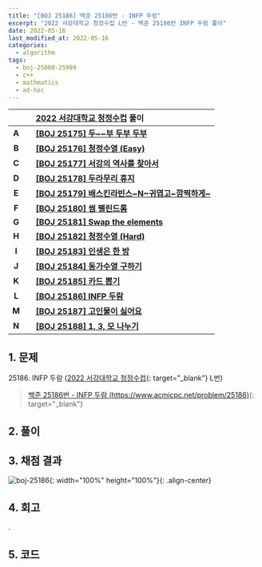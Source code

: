 ```yaml
---
title: "[BOJ 25186] 백준 25186번 - INFP 두람"
excerpt: "2022 서강대학교 청정수컵 L번 - 백준 25186번 INFP 두람 풀이"
date: 2022-05-16
last_modified_at: 2022-05-16
categories:
  - algorithm
tags:
  - boj-25000-25999
  - c++
  - mathmatics
  - ad-hoc
---
```


|||[2022 서강대학교 청정수컵](https://burningfalls.github.io/contest/sogang-baekjoon-contest/) 풀이|
|:---:|:---:|:---|
|**A**||**[[BOJ 25175] 두~~부 두부 두부](https://burningfalls.github.io/algorithm/boj-25175/)**|
|**B**||**[[BOJ 25176] 청정수열 (Easy)](https://burningfalls.github.io/algorithm/boj-25176/)**|
|**C**||**[[BOJ 25177] 서강의 역사를 찾아서](https://burningfalls.github.io/algorithm/boj-25177/)**|
|**D**||**[[BOJ 25178] 두라무리 휴지](https://burningfalls.github.io/algorithm/boj-25178/)**|
|**E**||**[[BOJ 25179] 배스킨라빈스~N~귀엽고~깜찍하게~](https://burningfalls.github.io/algorithm/boj-25179/)**|
|**F**||**[[BOJ 25180] 썸 팰린드롬](https://burningfalls.github.io/algorithm/boj-25180/)**|
|**G**||**[[BOJ 25181] Swap the elements](https://burningfalls.github.io/algorithm/boj-25181/)**|
|**H**||**[[BOJ 25182] 청정수열 (Hard)](https://burningfalls.github.io/algorithm/boj-25182/)**|
|**I**||**[[BOJ 25183] 인생은 한 방](https://burningfalls.github.io/algorithm/boj-25183/)**|
|**J**||**[[BOJ 25184] 동가수열 구하기](https://burningfalls.github.io/algorithm/boj-25184/)**|
|**K**||**[[BOJ 25185] 카드 뽑기](https://burningfalls.github.io/algorithm/boj-25185/)**|
|**L**||**[[BOJ 25186] INFP 두람](https://burningfalls.github.io/algorithm/boj-25186/)**|
|**M**||**[[BOJ 25187] 고인물이 싫어요](https://burningfalls.github.io/algorithm/boj-25187/)**|
|**N**||**[[BOJ 25188] 1, 3, 모 나누기](https://burningfalls.github.io/algorithm/boj-25188/)**|

## 1. 문제
$25186$. INFP 두람 ([2022 서강대학교 청정수컵](https://burningfalls.github.io/contest/sogang-baekjoon-contest/){: target="_blank"} L번)

> [백준 25186번 - INFP 두람 (https://www.acmicpc.net/problem/25186)](https://www.acmicpc.net/problem/25186){: target="_blank"}

## 2. 풀이


## 3. 채점 결과

![boj-25186](https://user-images.githubusercontent.com/30232837/168543301-e817e59d-c203-4ca9-8c11-8f85f0e2af38.png "boj-25186"){: width="100%" height="100%"}{: .align-center}

## 4. 회고

.

## 5. 코드

<script src="https://gist.github.com/BurningFalls/c494719080affc71f4ca21bbc12e6046.js"></script>